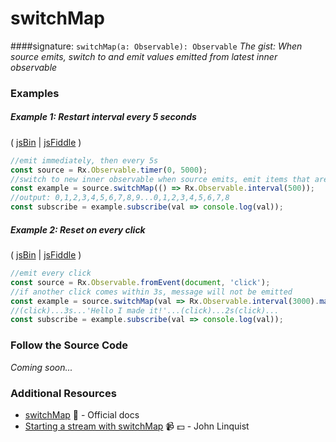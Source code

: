 # switchMap
####signature: `switchMap(a: Observable): Observable`
*The gist: When source emits, switch to and emit values emitted from latest inner observable*


### Examples

##### Example 1: Restart interval every 5 seconds

( [jsBin](http://jsbin.com/birepuveya/1/edit?js,console) | [jsFiddle](https://jsfiddle.net/btroncone/6pz981gd/) )

```js
//emit immediately, then every 5s
const source = Rx.Observable.timer(0, 5000);
//switch to new inner observable when source emits, emit items that are emitted
const example = source.switchMap(() => Rx.Observable.interval(500));
//output: 0,1,2,3,4,5,6,7,8,9...0,1,2,3,4,5,6,7,8
const subscribe = example.subscribe(val => console.log(val));
```

##### Example 2: Reset on every click

( [jsBin](http://jsbin.com/zoruboxogo/1/edit?js,console) | [jsFiddle](https://jsfiddle.net/btroncone/y11v8aqz/) )

```js
//emit every click
const source = Rx.Observable.fromEvent(document, 'click');
//if another click comes within 3s, message will not be emitted
const example = source.switchMap(val => Rx.Observable.interval(3000).mapTo('Hello, I made it!'));
//(click)...3s...'Hello I made it!'...(click)...2s(click)...
const subscribe = example.subscribe(val => console.log(val));
```

### Follow the Source Code
*Coming soon...*


### Additional Resources
* [switchMap](http://reactivex.io/rxjs/class/es6/Observable.js~Observable.html#instance-method-switchMap) :newspaper: - Official docs
* [Starting a stream with switchMap](https://egghead.io/lessons/rxjs-starting-a-stream-with-switchmap?course=step-by-step-async-javascript-with-rxjs) :video_camera: :dollar: - John Linquist